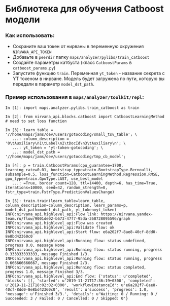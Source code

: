 # Библиотека для обучения Catboost модели

### Как использовать:
- Сохраните ваш токен от нирваны в переменную окружения `NIRVANA_API_TOKEN`
- Добавьте в `peerdir` папку `maps/analyzer/pylibs/train_catboost`
- Создайте параметры катбуста (класс `CatboostParams` в `catboost_params.py`)
- Запустите функцию `train`. Переменная `yt_token` - название секрета с YT токеном в нирване. Модель будет загружена по пути, которую вы передали в параметр `model_dst_path`.


### Пример использования в `maps/analyzer/toolkit/repl`:

```ipython
In [1]: import maps.analyzer.pylibs.train_catboost as train

In [2]: from nirvana_api.blocks.catboost import CatboostLearningMethod  # need to set loss function

In [3]: learn_table = '//home/maps/jams/dev/users/gotocoding/small_tsv_table'; \
   ...: column_description = '0\tAuxiliary\n1\tLabel\n2\tDocId\n3\tAuxiliary\n'; \
   ...: yt_token = 'yt-token-gotocoding'; \
   ...: model_dst_path = '//home/maps/jams/dev/users/gotocoding/tmp_cb_model';

In [4]: p = train.CatboostParams(cpu_guarantee=1700, learning_rate=0.01, bootstrap_type=train.BootstrapType.Bernoulli, subsample=0.5, loss_function=CatboostLearningMethod.Regression.RMSE, gpu_type=train.GpuType.LAST, use_best_model
   ...: =True, border_count=128, ttl=14400, depth=6, has_time=True, iterations=10000, seed=42, random_strength=0, fstr_type=train.FstrType.PredictionValuesChange)

In [5]: train.train(learn_table=learn_table, column_description=column_description, learn_params=p, model_dst_path=model_dst_path, yt_token=yt_token)
INFO:nirvana_api.highlevel_api:Flow link: https://nirvana.yandex-team.ru/flow/9001de02-b673-47f7-95da-368728095596/graph
INFO:nirvana_api.highlevel_api:Flow was created
INFO:nirvana_api.highlevel_api:Validate flow: ok
INFO:nirvana_api.highlevel_api:Start flow: e6a202f7-8ae8-40cf-8dd0-8e8bd42360c0
INFO:nirvana_api.highlevel_api:Running flow: status undefined, progress 0.0, message None
INFO:nirvana_api.highlevel_api:Running flow: status running, progress 0.333333333333, message Finished 1/3.
INFO:nirvana_api.highlevel_api:Running flow: status running, progress 0.666666666667, message Finished 2/3.
INFO:nirvana_api.highlevel_api:Running flow: status completed, progress 1.0, message Finished 3/3.
INFO:nirvana_api.highlevel_api:End flow: {'status': u'completed', 'blocks': [], 'started': u'2019-11-21T17:36:19+0300', 'completed': u'2019-11-21T18:02:02+0300', 'workflowInstanceId': u'e6a202f7-8ae8-40cf-8dd0-8e8bd42360c0', 'result': u'success', 'progress': 1.0, 'message': u'Finished 3/3.', 'details': u'Waiting: 0 / Running: 0 / Succeeded: 3 / Failed: 0 / Cancelled: 0 / Skipped: 0'}
```
